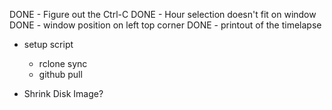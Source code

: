 DONE - Figure out the Ctrl-C
DONE - Hour selection doesn't fit on window
DONE - window position on left top corner
DONE - printout of the timelapse

- setup script

  - rclone sync
  - github pull

- Shrink Disk Image?
